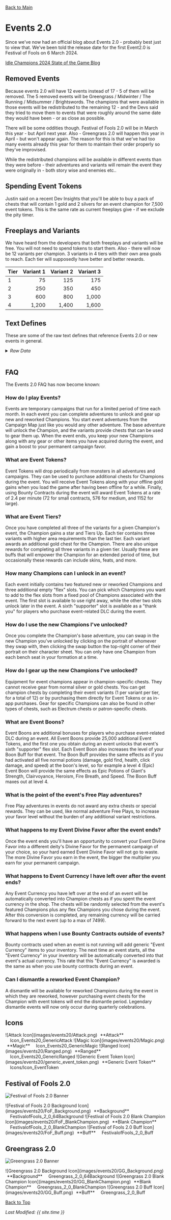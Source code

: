 [Back to Main](index.md)

# Events 2.0

Since we've now had an official blog about Events 2.0 - probably best just to view that. We've been told the release date for the first Event2.0 is Festival of Fools on 6 March 2024.

[Idle Champions 2024 State of the Game Blog](https://codenameentertainment.com/?page=idle_champions&post_id=1636#blog)

## Removed Events

Because events 2.0 will have 12 events instead of 17 - 5 of them will be removed. The 5 removed events will be Greengrass / Midwinter / The Running / Midsummer / Brightswords. The champions that were available in those events will be redistributed to the remaining 12 - and the Devs said they tried to move them to events that were roughly around the same date they would have been - or as close as possible.

There will be some oddities though. Festival of Fools 2.0 will be in March this year - but April next year. Also - Greengrass 2.0 will happen this year in April - but won't appear again. The reason for this is that we've had too many events already this year for them to maintain their order properly so they've improvised.

While the redistributed champions will be available in different events than they were before - their adventures and variants will remain the event they were originally in - both story wise and enemies etc..

## Spending Event Tokens

Justin said on a recent Dev Insights that you'll be able to buy a pack of chests that will contain 1 gold and 2 silvers for an event champion for 7,500 event tokens. This is the same rate as current freeplays give - if we exclude the pity timer.

## Freeplays and Variants

We have heard from the developers that both freeplays and variants will be free. You will not need to spend tokens to start them. Also - there will now be 12 variants per champion. 3 variants in 4 tiers with their own area goals to reach. Each tier will supposedly have better and better rewards.

| Tier | Variant 1 | Variant 2 | Variant 3 |
|---|--:|--:|--:|
| 1 | 75 | 125 | 175 |
| 2 | 250 | 350 | 450 |
| 3 | 600 | 800 | 1,000 |
| 4 | 1,200 | 1,400 | 1,600 |

## Text Defines

These are some of the raw text defines that reference Events 2.0 or new events in general.

<details><summary><em>Raw Data</em></summary>
<p>
<pre>
{
    "id": 5471,
    "key": "events_2_faq_title",
    "contents": "Event FAQ"
}
{
    "id": 5472,
    "key": "events_2_faq",
    "contents": "<span class=\"italic_title\">How do I play Events?</span> \r\n\r\nEvents are temporary campaigns that run for a limited period of time each month. In each event you can complete adventures to unlock and gear up new and reworked Champions. You start event adventures from the Campaign Map just like you would any other adventure. The base adventure will unlock the Champion, and the variants provide chests that can be used to gear them up. When the event ends, you keep your new Champions along with any gear or other items you have acquired during the event, and gain a boost to your permanent campaign favor.\r\n\r\n<span class=\"italic_title\">What are Event Tokens?</span> \r\n\r\nEvent Tokens will drop periodically from monsters in all adventures and campaigns. They can be used to purchase additional chests for Champions during the event. You will receive Event Tokens along with your offline gold gains when you load the game after having been offline for a while. Finally, using Bounty Contracts during the event will award Event Tokens at a rate of 2.4 per minute (72 for small contracts, 576 for medium, and 1152 for large).\r\n\r\n<span class=\"italic_title\">What are Event Tiers?</span> \r\n\r\nOnce you have completed all three of the variants for a given Champion's event, the Champion gains a star and Tiers Up. Each tier contains three variants with higher area requirements than the last tier. Each variant awards an additional gold chest for the Champion. There are also unique rewards for completing all three variants in a given tier. Usually these are buffs that will empower the Champion for an extended period of time, but occasionally these rewards can include skins, feats, and more.\r\n\r\n<span class=\"italic_title\">How many Champions can I unlock in an event?</span> \r\n\r\nEach event initially contains two featured new or reworked Champions and three additional empty \"flex\" slots. You can pick which Champions you want to add to the flex slots from a fixed pool of Champions associated with the event. The first slot is available to use right away, while the other two slots unlock later in the event.  A sixth \"supporter\" slot is available as a \"thank you\" for players who purchase event-related DLC during the event.\r\n\r\n<span class=\"italic_title\">How do I use the new Champions I've unlocked?</span> \r\n\r\nOnce you complete the Champion's base adventure, you can swap in the new Champion you've unlocked by clicking on the portrait of whomever they swap with, then clicking the swap button the top-right corner of their portrait on their character sheet. You can only have one Champion from each bench seat in your formation at a time.\r\n\r\n<span class=\"italic_title\">How do I gear up the new Champions I've unlocked?</span>\r\n\r\nEquipment for event champions appear in champion-specific chests. They cannot receive gear from normal silver or gold chests. You can get champion chests by completing their event variants (1 per variant per tier, for a total of 12) or by purchasing them directly for Event Tokens or as in-app purchases. Gear for specific Champions can also be found in other types of chests, such as Electrum chests or patron-specific chests.\r\n\r\n<span class=\"italic_title\">What are Event Boons?</span>\r\n\r\nEvent Boons are additional bonuses for players who purchase event-related DLC during an event. All Event Boons provide 25,000 additional Event Tokens, and the first one you obtain during an event unlocks that event's sixth \"supporter\" flex slot. Each Event Boon also increases the level of your Boon Buff for that event. The Boon Buff provides the same effects as if you had activated all five normal potions (damage, gold find, health, click damage, and speed) at the boon's level, so for example a level 4 (Epic) Event Boon will provide the same effects as Epic Potions of Giant's Strength, Clairvoyance, Heroism, Fire Breath, and Speed. The Boon Buff maxes out at level 4.\r\n\r\n<span class=\"italic_title\">What is the point of the event's Free Play adventures?</span> \r\n\r\nFree Play adventures in events do not award any extra chests or special rewards. They can be used, like normal adventure Free Plays, to increase your favor level without the burden of any additional variant restrictions.\r\n\r\n<span class=\"italic_title\">What happens to my Event Divine Favor after the event ends?</span>\r\n\r\nOnce the event ends you'll have an opportunity to convert your Event Divine Favor into a different deity's Divine Favor for the permanent campaign of your choice, so your hard earned Event Divine Favor will not go to waste. The more Divine Favor you earn in the event, the bigger the multiplier you earn for your permanent campaign.\r\n\r\n<span class=\"italic_title\">What happens to Event Currency I have left over after the event ends?</span>\r\n\r\nAny Event Currency you have left over at the end of an event will be automatically converted into Champion chests as if you spent the event currency in the shop. The chests will be randomly selected from the event's featured Champions plus any flex Champions you chose during the event. After this conversion is completed, any remaining currency will be carried forward to the next event (up to a max of 7499).\r\n\r\n<span class=\"italic_title\">What happens when I use Bounty Contracts outside of events?</span>\r\n\r\nBounty contracts used when an event is not running will add generic \"Event Currency\" items to your inventory. The next time an event starts, all the \"Event Currency\" in your inventory will be automatically converted into that event's actual currency.  This rate that  this \"Event Currency\" is awarded is the same as when you use bounty contracts during an event.\r\n\r\n<span class=\"italic_title\">Can I dismantle a reworked Event Champion?</span>\r\n\r\nA dismantle will be available for reworked Champions during the event in which they are reworked, however purchasing event chests for the Champion with event tokens will end the dismantle period. Legendary dismantle events will now only occur during quarterly celebrations."
}
{
    "id": 5463,
    "key": "events_2_achievement_box_msg",
    "contents": "Each achievement increases the damage of all Champions by 1%"
}
{
    "id": 5458,
    "key": "supporter_flex_slot_locked_msg",
    "contents": "Unlock the supporter slot now by purchasing DLC containing an Event Boon"
}
{
    "id": 5440,
    "key": "getting_event_details",
    "contents": "Getting event details..."
}
{
    "id": 5489,
    "key": "events_pick_champion_confirmation",
    "contents": "Are you sure you want to pick $heroName?"
}
</pre>
</p>
</details>
<br>

## FAQ

The Events 2.0 FAQ has now become known:

### How do I play Events?

Events are temporary campaigns that run for a limited period of time each month. In each event you can complete adventures to unlock and gear up new and reworked Champions. You start event adventures from the Campaign Map just like you would any other adventure. The base adventure will unlock the Champion, and the variants provide chests that can be used to gear them up. When the event ends, you keep your new Champions along with any gear or other items you have acquired during the event, and gain a boost to your permanent campaign favor.

### What are Event Tokens?

Event Tokens will drop periodically from monsters in all adventures and campaigns. They can be used to purchase additional chests for Champions during the event. You will receive Event Tokens along with your offline gold gains when you load the game after having been offline for a while. Finally, using Bounty Contracts during the event will award Event Tokens at a rate of 2.4 per minute (72 for small contracts, 576 for medium, and 1152 for large).

### What are Event Tiers?

Once you have completed all three of the variants for a given Champion's event, the Champion gains a star and Tiers Up. Each tier contains three variants with higher area requirements than the last tier. Each variant awards an additional gold chest for the Champion. There are also unique rewards for completing all three variants in a given tier. Usually these are buffs that will empower the Champion for an extended period of time, but occasionally these rewards can include skins, feats, and more.

### How many Champions can I unlock in an event?

Each event initially contains two featured new or reworked Champions and three additional empty "flex" slots. You can pick which Champions you want to add to the flex slots from a fixed pool of Champions associated with the event. The first slot is available to use right away, while the other two slots unlock later in the event.  A sixth "supporter" slot is available as a "thank you" for players who purchase event-related DLC during the event.

### How do I use the new Champions I've unlocked?

Once you complete the Champion's base adventure, you can swap in the new Champion you've unlocked by clicking on the portrait of whomever they swap with, then clicking the swap button the top-right corner of their portrait on their character sheet. You can only have one Champion from each bench seat in your formation at a time.

### How do I gear up the new Champions I've unlocked?

Equipment for event champions appear in champion-specific chests. They cannot receive gear from normal silver or gold chests. You can get champion chests by completing their event variants (1 per variant per tier, for a total of 12) or by purchasing them directly for Event Tokens or as in-app purchases. Gear for specific Champions can also be found in other types of chests, such as Electrum chests or patron-specific chests.

### What are Event Boons?

Event Boons are additional bonuses for players who purchase event-related DLC during an event. All Event Boons provide 25,000 additional Event Tokens, and the first one you obtain during an event unlocks that event's sixth "supporter" flex slot. Each Event Boon also increases the level of your Boon Buff for that event. The Boon Buff provides the same effects as if you had activated all five normal potions (damage, gold find, health, click damage, and speed) at the boon's level, so for example a level 4 (Epic) Event Boon will provide the same effects as Epic Potions of Giant's Strength, Clairvoyance, Heroism, Fire Breath, and Speed. The Boon Buff maxes out at level 4.

### What is the point of the event's Free Play adventures?

Free Play adventures in events do not award any extra chests or special rewards. They can be used, like normal adventure Free Plays, to increase your favor level without the burden of any additional variant restrictions.

### What happens to my Event Divine Favor after the event ends?

Once the event ends you'll have an opportunity to convert your Event Divine Favor into a different deity's Divine Favor for the permanent campaign of your choice, so your hard earned Event Divine Favor will not go to waste. The more Divine Favor you earn in the event, the bigger the multiplier you earn for your permanent campaign.

### What happens to Event Currency I have left over after the event ends?

Any Event Currency you have left over at the end of an event will be automatically converted into Champion chests as if you spent the event currency in the shop. The chests will be randomly selected from the event's featured Champions plus any flex Champions you chose during the event. After this conversion is completed, any remaining currency will be carried forward to the next event (up to a max of 7499).

### What happens when I use Bounty Contracts outside of events?

Bounty contracts used when an event is not running will add generic "Event Currency" items to your inventory. The next time an event starts, all the "Event Currency" in your inventory will be automatically converted into that event's actual currency.  This rate that  this "Event Currency" is awarded is the same as when you use bounty contracts during an event.

### Can I dismantle a reworked Event Champion?

A dismantle will be available for reworked Champions during the event in which they are reworked, however purchasing event chests for the Champion with event tokens will end the dismantle period. Legendary dismantle events will now only occur during quarterly celebrations.

## Icons

<span class="emergenceShopTableRow">
    <span class="emergenceShopTableItem">
        <span class="emergenceShopTableIcon">
            ![Attack Icon](images/events20/Attack.png)
        </span>
        <span class="emergenceShopTableTextColumn">
            <span style="margin-left:5px">**Attack**</span>
            <span style="margin-left:15px">Icon_Events20_GenericAttack</span>
        </span>
    </span>
    <span class="emergenceShopTableItem">
        <span class="emergenceShopTableIcon">
            ![Magic Icon](images/events20/Magic.png)
        </span>
        <span class="emergenceShopTableTextColumn">
            <span style="margin-left:5px">**Magic**</span>
            <span style="margin-left:15px">Icon_Events20_GenericMagic</span>
        </span>
    </span>
    <span class="emergenceShopTableItem">
        <span class="emergenceShopTableIcon">
            ![Ranged Icon](images/events20/Ranged.png)
        </span>
        <span class="emergenceShopTableTextColumn">
            <span style="margin-left:5px">**Ranged**</span>
            <span style="margin-left:15px">Icon_Events20_GenericRanged</span>
        </span>
    </span>
    <span class="emergenceShopTableItem">
        <span class="emergenceShopTableIcon">
            ![Generic Event Token Icon](images/events20/generic_event_token.png)
        </span>
        <span class="emergenceShopTableTextColumn">
            <span style="margin-left:5px">**Generic Event Token**</span>
            <span style="margin-left:15px">Icons/Icon_EventToken</span>
        </span>
    </span>
</span>

## Festival of Fools 2.0

![Festival of Fools 2.0 Banner](images/events20/FoF_Banner.png)

<span class="emergenceShopTableRow">
    <span class="emergenceShopTableItem">
        <span class="emergenceShopTableIcon">
            ![Festival of Fools 2.0 Background Icon](images/events20/FoF_Background.png)
        </span>
        <span class="emergenceShopTableTextColumn">
            <span style="margin-left:5px">**Background**</span>
            <span style="margin-left:15px">FestivalofFools_2_0_64Background</span>
        </span>
    </span>
    <span class="emergenceShopTableItem">
        <span class="emergenceShopTableIcon">
            ![Festival of Fools 2.0 Blank Champion Icon](images/events20/FoF_BlankChampion.png)
        </span>
        <span class="emergenceShopTableTextColumn">
            <span style="margin-left:5px">**Blank Champion**</span>
            <span style="margin-left:15px">FestivalofFools_2_0_BlankChampion</span>
        </span>
    </span>
    <span class="emergenceShopTableItem">
        <span class="emergenceShopTableIcon">
            ![Festival of Fools 2.0 Buff Icon](images/events20/FoF_Buff.png)
        </span>
        <span class="emergenceShopTableTextColumn">
            <span style="margin-left:5px">**Buff**</span>
            <span style="margin-left:15px">FestivalofFools_2_0_Buff</span>
        </span>
    </span>
</span>

## Greengrass 2.0

![Greengrass 2.0 Banner](images/events20/GG_Banner.png)

<span class="emergenceShopTableRow">
    <span class="emergenceShopTableItem">
        <span class="emergenceShopTableIcon">
            ![Greengrass 2.0 Background Icon](images/events20/GG_Background.png)
        </span>
        <span class="emergenceShopTableTextColumn">
            <span style="margin-left:5px">**Background**</span>
            <span style="margin-left:15px">Greengrass_2_0_64Background</span>
        </span>
    </span>
    <span class="emergenceShopTableItem">
        <span class="emergenceShopTableIcon">
            ![Greengrass 2.0 Blank Champion Icon](images/events20/GG_BlankChampion.png)
        </span>
        <span class="emergenceShopTableTextColumn">
            <span style="margin-left:5px">**Blank Champion**</span>
            <span style="margin-left:15px">Greengrass_2_0_BlankChampion</span>
        </span>
    </span>
    <span class="emergenceShopTableItem">
        <span class="emergenceShopTableIcon">
            ![Greengrass 2.0 Buff Icon](images/events20/GG_Buff.png)
        </span>
        <span class="emergenceShopTableTextColumn">
            <span style="margin-left:5px">**Buff**</span>
            <span style="margin-left:15px">Greengrass_2_0_Buff</span>
        </span>
    </span>
</span>

[Back to Top](#top)

*Last Modified: {{ site.time }}*